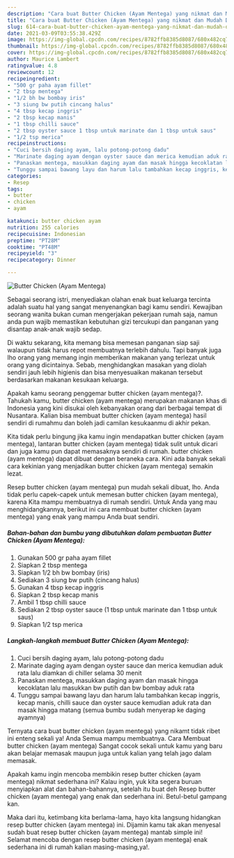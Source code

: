 ```yaml
---
description: "Cara buat Butter Chicken (Ayam Mentega) yang nikmat dan Mudah Dibuat"
title: "Cara buat Butter Chicken (Ayam Mentega) yang nikmat dan Mudah Dibuat"
slug: 614-cara-buat-butter-chicken-ayam-mentega-yang-nikmat-dan-mudah-dibuat
date: 2021-03-09T03:55:38.429Z
image: https://img-global.cpcdn.com/recipes/8782ffb8385d8087/680x482cq70/butter-chicken-ayam-mentega-foto-resep-utama.jpg
thumbnail: https://img-global.cpcdn.com/recipes/8782ffb8385d8087/680x482cq70/butter-chicken-ayam-mentega-foto-resep-utama.jpg
cover: https://img-global.cpcdn.com/recipes/8782ffb8385d8087/680x482cq70/butter-chicken-ayam-mentega-foto-resep-utama.jpg
author: Maurice Lambert
ratingvalue: 4.8
reviewcount: 12
recipeingredient:
- "500 gr paha ayam fillet"
- "2 tbsp mentega"
- "1/2 bh bw bombay iris"
- "3 siung bw putih cincang halus"
- "4 tbsp kecap inggris"
- "2 tbsp kecap manis"
- "1 tbsp chilli sauce"
- "2 tbsp oyster sauce 1 tbsp untuk marinate dan 1 tbsp untuk saus"
- "1/2 tsp merica"
recipeinstructions:
- "Cuci bersih daging ayam, lalu potong-potong dadu"
- "Marinate daging ayam dengan oyster sauce dan merica kemudian aduk rata lalu diamkan di chiller selama 30 menit"
- "Panaskan mentega, masukkan daging ayam dan masak hingga kecoklatan lalu masukkan bw putih dan bw bombay aduk rata"
- "Tunggu sampai bawang layu dan harum lalu tambahkan kecap inggris, kecap manis, chilli sauce dan oyster sauce kemudian aduk rata dan masak hingga matang (semua bumbu sudah menyerap ke daging ayamnya)"
categories:
- Resep
tags:
- butter
- chicken
- ayam

katakunci: butter chicken ayam 
nutrition: 255 calories
recipecuisine: Indonesian
preptime: "PT28M"
cooktime: "PT48M"
recipeyield: "3"
recipecategory: Dinner

---
```



![Butter Chicken (Ayam Mentega)](https://img-global.cpcdn.com/recipes/8782ffb8385d8087/680x482cq70/butter-chicken-ayam-mentega-foto-resep-utama.jpg)

Sebagai seorang istri, menyediakan olahan enak buat keluarga tercinta adalah suatu hal yang sangat menyenangkan bagi kamu sendiri. Kewajiban seorang  wanita bukan cuman mengerjakan pekerjaan rumah saja, namun anda pun wajib memastikan kebutuhan gizi tercukupi dan panganan yang disantap anak-anak wajib sedap.

Di waktu  sekarang, kita memang bisa memesan panganan siap saji walaupun tidak harus repot membuatnya terlebih dahulu. Tapi banyak juga lho orang yang memang ingin memberikan makanan yang terlezat untuk orang yang dicintainya. Sebab, menghidangkan masakan yang diolah sendiri jauh lebih higienis dan bisa menyesuaikan makanan tersebut berdasarkan makanan kesukaan keluarga. 



Apakah kamu seorang penggemar butter chicken (ayam mentega)?. Tahukah kamu, butter chicken (ayam mentega) merupakan makanan khas di Indonesia yang kini disukai oleh kebanyakan orang dari berbagai tempat di Nusantara. Kalian bisa membuat butter chicken (ayam mentega) hasil sendiri di rumahmu dan boleh jadi camilan kesukaanmu di akhir pekan.

Kita tidak perlu bingung jika kamu ingin mendapatkan butter chicken (ayam mentega), lantaran butter chicken (ayam mentega) tidak sulit untuk dicari dan juga kamu pun dapat memasaknya sendiri di rumah. butter chicken (ayam mentega) dapat dibuat dengan beraneka cara. Kini ada banyak sekali cara kekinian yang menjadikan butter chicken (ayam mentega) semakin lezat.

Resep butter chicken (ayam mentega) pun mudah sekali dibuat, lho. Anda tidak perlu capek-capek untuk memesan butter chicken (ayam mentega), karena Kita mampu membuatnya di rumah sendiri. Untuk Anda yang mau menghidangkannya, berikut ini cara membuat butter chicken (ayam mentega) yang enak yang mampu Anda buat sendiri.

<!--inarticleads1-->

##### Bahan-bahan dan bumbu yang dibutuhkan dalam pembuatan Butter Chicken (Ayam Mentega):

1. Gunakan 500 gr paha ayam fillet
1. Siapkan 2 tbsp mentega
1. Siapkan 1/2 bh bw bombay (iris)
1. Sediakan 3 siung bw putih (cincang halus)
1. Gunakan 4 tbsp kecap inggris
1. Siapkan 2 tbsp kecap manis
1. Ambil 1 tbsp chilli sauce
1. Sediakan 2 tbsp oyster sauce (1 tbsp untuk marinate dan 1 tbsp untuk saus)
1. Siapkan 1/2 tsp merica




<!--inarticleads2-->

##### Langkah-langkah membuat Butter Chicken (Ayam Mentega):

1. Cuci bersih daging ayam, lalu potong-potong dadu
1. Marinate daging ayam dengan oyster sauce dan merica kemudian aduk rata lalu diamkan di chiller selama 30 menit
1. Panaskan mentega, masukkan daging ayam dan masak hingga kecoklatan lalu masukkan bw putih dan bw bombay aduk rata
1. Tunggu sampai bawang layu dan harum lalu tambahkan kecap inggris, kecap manis, chilli sauce dan oyster sauce kemudian aduk rata dan masak hingga matang (semua bumbu sudah menyerap ke daging ayamnya)




Ternyata cara buat butter chicken (ayam mentega) yang nikamt tidak ribet ini enteng sekali ya! Anda Semua mampu membuatnya. Cara Membuat butter chicken (ayam mentega) Sangat cocok sekali untuk kamu yang baru akan belajar memasak maupun juga untuk kalian yang telah jago dalam memasak.

Apakah kamu ingin mencoba membikin resep butter chicken (ayam mentega) nikmat sederhana ini? Kalau ingin, yuk kita segera buruan menyiapkan alat dan bahan-bahannya, setelah itu buat deh Resep butter chicken (ayam mentega) yang enak dan sederhana ini. Betul-betul gampang kan. 

Maka dari itu, ketimbang kita berlama-lama, hayo kita langsung hidangkan resep butter chicken (ayam mentega) ini. Dijamin kamu tak akan menyesal sudah buat resep butter chicken (ayam mentega) mantab simple ini! Selamat mencoba dengan resep butter chicken (ayam mentega) enak sederhana ini di rumah kalian masing-masing,ya!.

